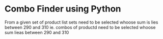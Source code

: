 
# Combo Finder using Python

From a given set of product list sets need to be selected whoose sum is lies between 290 and 310 ie. combos of productd need to be selected whoose sum lieas between 290 and 310

